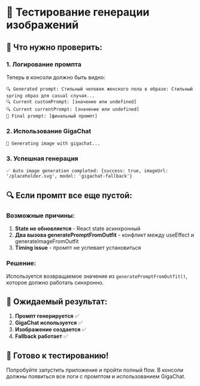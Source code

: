 # 🧪 Тестирование генерации изображений

## 🎯 **Что нужно проверить:**

### **1. Логирование промпта**
Теперь в консоли должно быть видно:
```
🔍 Generated prompt: Стильный человек женского пола в образе: Стильный spring образ для casual случая...
🔍 Current customPrompt: [значение или undefined]
🔍 Current currentPrompt: [значение или undefined]
📝 Final prompt: [финальный промпт]
```

### **2. Использование GigaChat**
```
🎨 Generating image with gigachat...
```

### **3. Успешная генерация**
```
✅ Auto image generation completed: {success: true, imageUrl: '/placeholder.svg', model: 'gigachat-fallback'}
```

## 🔍 **Если промпт все еще пустой:**

### **Возможные причины:**
1. **State не обновляется** - React state асинхронный
2. **Два вызова generatePromptFromOutfit** - конфликт между useEffect и generateImageFromOutfit
3. **Timing issue** - промпт не успевает установиться

### **Решение:**
Используется возвращаемое значение из `generatePromptFromOutfit()`, которое должно работать синхронно.

## 🎯 **Ожидаемый результат:**

1. **Промпт генерируется** ✅
2. **GigaChat используется** ✅  
3. **Изображение создается** ✅
4. **Fallback работает** ✅

## 🚀 **Готово к тестированию!**

Попробуйте запустить приложение и пройти полный flow. В консоли должны появиться все логи с промптом и использованием GigaChat.